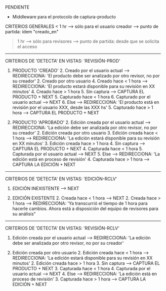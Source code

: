 PENDIENTE
- Middleware para el protocolo de captura-producto

CRITERIOS GENERALES
< 1 hr	--> sólo para el usuario creador
		--> punto de partida: ídem "creado_en"
> 1 hr	--> sólo para revisores
		--> punto de partida: desde que se solicita el acceso

____________________________________________________________________________________________________________
CRITERIOS DE 'DETECTA' EN VISTAS: 'REVISIÓN-PROD'
1. PRODUCTO 'CREADO'
	2. Creado por el usuario actual
		--> REDIRECCIONA: 'El producto debe ser analizado por otro revisor, no por su creador'
	2. Creado por otro usuario
		4. Creado hace < 1 hora
			--> REDIRECCIONA: 'El producto estará disponible para su revisión en XX minutos'
		4. Creado hace > 1 hora
			5. Sin captura
				--> CAPTURA EL PRODUCTO + NEXT
			5. Capturado hace < 1 hora
				6. Capturado por el usuario actual
					--> NEXT
				6. Else
					--> REDIRECCIONA: 'El producto está en revisión por el usuario XXX, desde las XXX hs'
			5. Capturado hace > 1 hora
				--> CAPTURA EL PRODUCTO + NEXT

1. PRODUCTO 'APROBADO'
	2. Edición creada por el usuario actual
		--> REDIRECCIONA: 'La edición debe ser analizada por otro revisor, no por su creador'
	2. Edición creada por otro usuario
		3. Edición creada hace < 1 hora
			--> REDIRECCIONA: 'La edición estará disponible para su revisión en XX minutos'
		3. Edición creada hace > 1 hora
			4. Sin captura
				--> CAPTURA EL PRODUCTO + NEXT
			4. Capturada hace < 1 hora
				5. Capturada por el usuario actual
					--> NEXT
				5. Else
					--> REDIRECCIONA: 'La edición está en proceso de revisión'
			4. Capturada hace > 1 hora
				--> CAPTURA LA EDICIÓN + NEXT
____________________________________________________________________________________________________________
CRITERIOS DE 'DETECTA' EN VISTAS: 'EDICIÓN-RCLV'
1. EDICIÓN INEXISTENTE
	--> NEXT

1. EDICIÓN EXISTENTE
	2. Creada hace < 1 hora
		--> NEXT
	2. Creada hace > 1 hora
		--> REDIRECCIONA: 'Ya transcurrió el tiempo de 1 hora para hacerle cambios. Ahora está a disposición del equipo de revisores para su análisis"
____________________________________________________________________________________________________________
CRITERIOS DE 'DETECTA' EN VISTAS: 'REVISIÓN-RCLV'
1. Edición creada por el usuario actual
	--> REDIRECCIONA: 'La edición debe ser analizada por otro revisor, no por su creador'

1. Edición creada por otro usuario
	2. Edición creada hace < 1 hora
		--> REDIRECCIONA: 'La edición estará disponible para su revisión en XX minutos'
	2. Edición creada hace > 1 hora
		3. Sin captura
			--> CAPTURA EL PRODUCTO + NEXT
		3. Capturada hace < 1 hora
			4. Capturada por el usuario actual
				--> NEXT
			4. Else
				--> REDIRECCIONA: 'La edición está en proceso de revisión'
		3. Capturada hace > 1 hora
			--> CAPTURA LA EDICIÓN + NEXT

